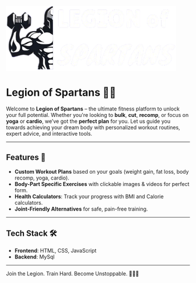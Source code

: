 ![LOGO](pictures/logox2.png)

# **Legion of Spartans** 💪🔥

Welcome to **Legion of Spartans** – the ultimate fitness platform to unlock your full potential. Whether you're looking to **bulk**, **cut**, **recomp**, or focus on **yoga** or **cardio**, we’ve got the **perfect plan** for you. Let us guide you towards achieving your dream body with personalized workout routines, expert advice, and interactive tools.

---

## **Features** 🚀
- **Custom Workout Plans** based on your goals (weight gain, fat loss, body recomp, yoga, cardio).
- **Body-Part Specific Exercises** with clickable images & videos for perfect form.
- **Health Calculators**: Track your progress with BMI and Calorie calculators.
- **Joint-Friendly Alternatives** for safe, pain-free training.

---

## **Tech Stack** 🛠️ 
- **Frontend**: HTML, CSS, JavaScript
- **Backend**: MySql

---

 Join the Legion. Train Hard. Become Unstoppable. 🚀🏋️‍♂️


